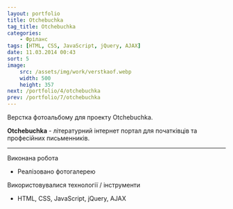 ```yaml
---
layout: portfolio
title: Otchebuchka
tag_title: Otchebuchka
categories:
    - Фріланс
tags: [HTML, CSS, JavaScript, jQuery, AJAX]
date: 11.03.2014 00:43
sort: 5
image: 
    src: /assets/img/work/verstkaof.webp 
    width: 500
    height: 357
next: /portfolio/4/otchebuchka
prev: /portfolio/7/otchebuchka
---
```


Верстка фотоальбому для проекту Otchebuchka.

**Otchebuchka** - літературний інтернет портал для початківців та професійних письменників.

---

Виконана робота

* Реалізовано фотогалерею

Використовувалися технології / інструменти

* HTML, CSS, JavaScript, jQuery, AJAX

